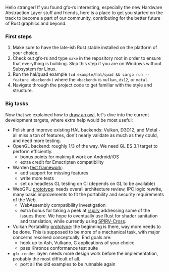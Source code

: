 Hello stranger! If you found gfx-rs interesting, especially the new Hardware Abstraction Layer stuff and friends, here is a place to get you started on the track to become a part of our community, contributing for the better future of Rust graphics and beyond.

### First steps

  1. Make sure to have the late-ish Rust stable installed on the platform of your choice.
  2. Check out gfx-rs and type `make` in the repository root in order to ensure that everything is building. Skip this step if you are on Windows without Subsystem for Linux.
  3. Run the hal/quad example `(cd example/hal/quad && cargo run --feature <backend>)` where the `<backend>` is `vulkan`, `dx12`, or `metal`.
  4. Navigate through the project code to get familiar with the style and structure.

### Big tasks

Now that we explained how to [draw an owl](http://i0.kym-cdn.com/photos/images/original/000/572/078/d6d.jpg), let's dive into the current development targets, where extra help would be most useful:

  - Polish and improve existing HAL backends: Vulkan, D3D12, and Metal - all miss a ton of features, don't nearly validate as much as they could, and need more testing.
  - OpenGL backend: roughly 1/3 of the way. We need GL ES 3.1 target to perform efficiently.
    - bonus points for making it work on Android/iOS
    - extra credit for Emscripten compatibility
  - Warden [test framework](https://github.com/gfx-rs/gfx/pull/1589):
    - add support for missing features
    - write more tests
    - set up headless GL testing on CI (depends on GL to be available)
  - WebGPU [prototype](https://github.com/kvark/webgpu-servo): needs overall architecture review, IPC logic rewrite, many basic improvements to fit the portability and security requirements of the Web.
    - WebAssembly compatibility investigation
    - extra bonus for taking a peek at [rspirv](https://github.com/google/rspirv) addressing some of the issues there. We hope to eventually use Rust for shader sanitation and translation, while currently using [SPIRV-Cross](https://github.com/grovesNL/spirv_cross).
  - Vulkan Portability [prototype](https://github.com/kvark/portability): the beginning is there, way more needs to be done. This is supposed to be more of a mechanical task, with major concerns resolved conceptually. End goals are:
    - hook up to Ash, Vulkano, C applications of your choice
    - pass Khronos conformance test suite
  - `gfx-render` layer: needs more design work before the implementation, probably the most difficult of all.
    - port all the old examples to be runnable again
